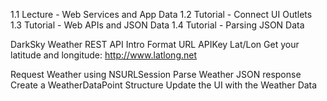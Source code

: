 
1.1 Lecture - Web Services and App Data
1.2 Tutorial - Connect UI Outlets
1.3 Tutorial - Web APIs and JSON Data
1.4 Tutorial - Parsing JSON Data



DarkSky Weather REST API 
	Intro
	Format URL
	APIKey
	Lat/Lon
	Get your latitude and longitude: http://www.latlong.net

Request Weather using NSURLSession
Parse Weather JSON response
Create a WeatherDataPoint Structure
Update the UI with the Weather Data
